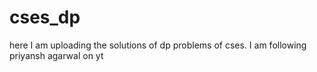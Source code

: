 # cses_dp

here I am uploading the solutions of dp problems of cses. I am following priyansh agarwal on yt
